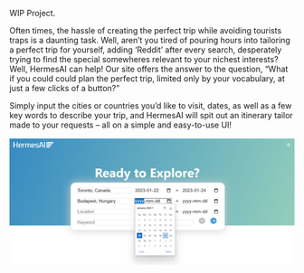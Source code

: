 WIP Project.

Often times, the hassle of creating the perfect trip while avoiding tourists traps is a daunting task. Well, aren’t you tired of pouring hours into tailoring a perfect trip for yourself, adding ‘Reddit’ after every search, desperately trying to find the special somewheres relevant to your nichest interests? Well, HermesAI can help! Our site offers the answer to the question, “What if you could could plan the perfect trip, limited only by your vocabulary, at just a few clicks of a button?”

Simply input the cities or countries you’d like to visit, dates, as well as a few key words to describe your trip, and HermesAI will spit out an itinerary tailor made to your requests – all on a simple and easy-to-use UI!


 ![preview](https://raw.githubusercontent.com/chrstinalin/hermes/8ca42ff8cefc471bb895f2c646b0f8bc9c8a3075/website/templates/asset/preview.png)
